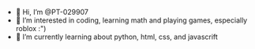 - 👋 Hi, I’m @PT-029907
- 👀 I’m interested in coding, learning math and playing games, especially roblox :")
- 🌱 I’m currently learning about python, html, css, and javascrift


<!---
PT-029907/PT-029907 is a ✨ special ✨ repository because its `README.md` (this file) appears on your GitHub profile.
You can click the Preview link to take a look at your changes.
--->
